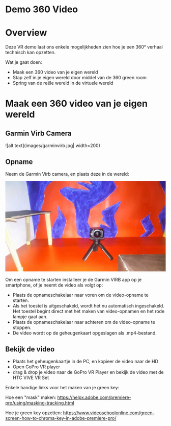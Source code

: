 # Demo 360 Video

# Overview

Deze VR demo laat ons enkele mogelijkheden zien hoe je een 360° verhaal technisch kan opzetten.

Wat je gaat doen:
- Maak een 360 video van je eigen wereld
- Stap zelf in je eigen wereld door middel van de 360 green room
- Spring van de reële wereld in de virtuele wereld


# Maak een 360 video van je eigen wereld

## Garmin Virb Camera

![alt text](images/garminvirb.jpg| width=200)

## Opname

Neem de Garmin Virb camera, en plaats deze in de wereld:

![alt text](images/garminvirbInWereld.jpg)
  
Om een opname te starten installeer je de Garmin VIRB app op je smartphone, of je neemt de video als volgt op:
 
 - Plaats de opnameschakelaar naar voren om de video-opname te starten.
 - Als het toestel is uitgeschakeld, wordt het nu automatisch ingeschakeld. Het toestel begint direct met het maken van video-opnamen en het rode lampje gaat aan.
- Plaats de opnameschakelaar naar achteren om de video-opname te stoppen.
- De video wordt op de geheugenkaart opgeslagen als .mp4-bestand.  

## Bekijk de video

- Plaats het geheugenkaartje in de PC, en kopieer de video naar de HD
- Open GoPro VR player 
- drag & drop je video naar de GoPro VR Player en bekijk de video met de HTC VIVE VR Set



Enkele handige links voor het maken van je green key:

Hoe een "mask" maken:
https://helpx.adobe.com/premiere-pro/using/masking-tracking.html

Hoe je green key opzetten:
https://www.videoschoolonline.com/green-screen-how-to-chroma-key-in-adobe-premiere-pro/
